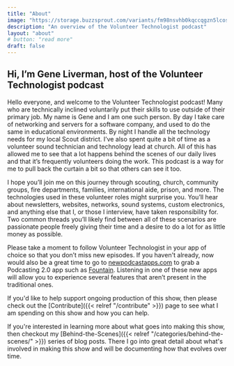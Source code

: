 ```yaml
---
title: "About"
image: "https://storage.buzzsprout.com/variants/fm98nsvhb0kqccqgzn5lcos7pvct/b208a33b0c96b9476f23081f06de04c8a4ec661141f882ad624138f8a62fb111.png"
description: "An overview of the Volunteer Technologist podcast"
layout: "about"
# button: "read more"
draft: false
---
```


## Hi, I’m Gene Liverman, host of the Volunteer Technologist podcast

Hello everyone, and welcome to the Volunteer Technologist podcast! Many who are technically inclined voluntarily put their skills to use outside of their primary job. My name is Gene and I am one such person. By day I take care of networking and servers for a software company, and used to do the same in educational environments. By night I handle all the technology needs for my local Scout district. I’ve also spent quite a bit of time as a volunteer sound technician and technology lead at church. All of this has allowed me to see that a lot happens behind the scenes of our daily lives and that it’s frequently volunteers doing the work. This podcast is a way for me to pull back the curtain a bit so that others can see it too.

I hope you’ll join me on this journey through scouting, church, community groups, fire departments, families, international aide, prison, and more. The technologies used in these volunteer roles might surprise you. You’ll hear about newsletters, websites, networks, sound systems, custom electronics, and anything else that I, or those I interview, have taken responsibility for. Two common threads you’ll likely find between all of these scenarios are passionate people freely giving their time and a desire to do a lot for as little money as possible.

Please take a moment to follow Volunteer Technologist in your app of choice so that you don’t miss new episodes. If you haven't already, now would also be a great time to go to [newpodcastapps.com](https://newpodcastapps.com) to grab a Podcasting 2.0 app such as [Fountain](https://fountain.fm/genebean?code=5cb3b5f06a). Listening in one of these new apps will allow you to experience several features that aren’t present in the traditional ones.

If you'd like to help support ongoing production of this show, then please check out the [Contribute]({{< relref "/contribute" >}}) page to see what I am spending on this show and how you can help.

If you're interested in learning more about what goes into making this show, then checkout my [Behind-the-Scenes]({{< relref "/categories/behind-the-scenes/" >}}) series of blog posts. There I go into great detail about what's involved in making this show and will be documenting how that evolves over time.
